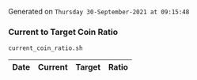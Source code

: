 Generated on `Thursday 30-September-2021 at 09:15:48`

### Current to Target Coin Ratio
`current_coin_ratio.sh`

Date|Current|Target|Ratio
---|---|---|---
